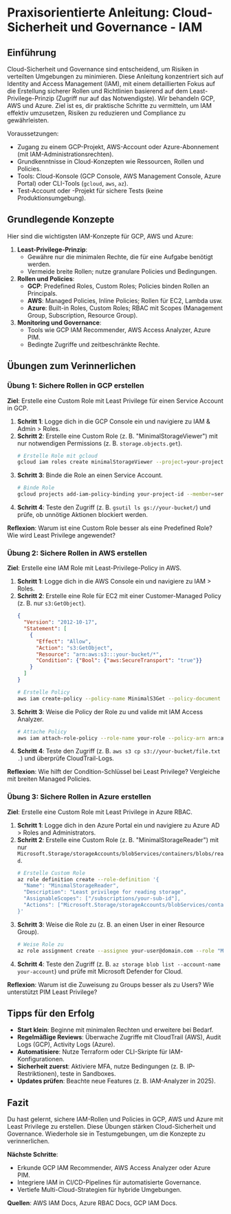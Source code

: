 # Praxisorientierte Anleitung: Cloud-Sicherheit und Governance - IAM

## Einführung
Cloud-Sicherheit und Governance sind entscheidend, um Risiken in verteilten Umgebungen zu minimieren. Diese Anleitung konzentriert sich auf Identity and Access Management (IAM), mit einem detaillierten Fokus auf die Erstellung sicherer Rollen und Richtlinien basierend auf dem Least-Privilege-Prinzip (Zugriff nur auf das Notwendigste). Wir behandeln GCP, AWS und Azure. Ziel ist es, dir praktische Schritte zu vermitteln, um IAM effektiv umzusetzen, Risiken zu reduzieren und Compliance zu gewährleisten.

Voraussetzungen:
- Zugang zu einem GCP-Projekt, AWS-Account oder Azure-Abonnement (mit IAM-Administrationsrechten).
- Grundkenntnisse in Cloud-Konzepten wie Ressourcen, Rollen und Policies.
- Tools: Cloud-Konsole (GCP Console, AWS Management Console, Azure Portal) oder CLI-Tools (`gcloud`, `aws`, `az`).
- Test-Account oder -Projekt für sichere Tests (keine Produktionsumgebung).

## Grundlegende Konzepte
Hier sind die wichtigsten IAM-Konzepte für GCP, AWS und Azure:

1. **Least-Privilege-Prinzip**:
   - Gewähre nur die minimalen Rechte, die für eine Aufgabe benötigt werden.
   - Vermeide breite Rollen; nutze granulare Policies und Bedingungen.
2. **Rollen und Policies**:
   - **GCP**: Predefined Roles, Custom Roles; Policies binden Rollen an Principals.
   - **AWS**: Managed Policies, Inline Policies; Rollen für EC2, Lambda usw.
   - **Azure**: Built-in Roles, Custom Roles; RBAC mit Scopes (Management Group, Subscription, Resource Group).
3. **Monitoring und Governance**:
   - Tools wie GCP IAM Recommender, AWS Access Analyzer, Azure PIM.
   - Bedingte Zugriffe und zeitbeschränkte Rechte.

## Übungen zum Verinnerlichen

### Übung 1: Sichere Rollen in GCP erstellen
**Ziel**: Erstelle eine Custom Role mit Least Privilege für einen Service Account in GCP.

1. **Schritt 1**: Logge dich in die GCP Console ein und navigiere zu IAM & Admin > Roles.
2. **Schritt 2**: Erstelle eine Custom Role (z. B. "MinimalStorageViewer") mit nur notwendigen Permissions (z. B. `storage.objects.get`).
   ```bash
   # Erstelle Role mit gcloud
   gcloud iam roles create minimalStorageViewer --project=your-project-id --title="Minimal Storage Viewer" --description="Least privilege for viewing storage" --permissions=storage.objects.get
   ```
3. **Schritt 3**: Binde die Role an einen Service Account.
   ```bash
   # Binde Role
   gcloud projects add-iam-policy-binding your-project-id --member=serviceAccount:your-service-account@your-project-id.iam.gserviceaccount.com --role=projects/your-project-id/roles/minimalStorageViewer
   ```
4. **Schritt 4**: Teste den Zugriff (z. B. `gsutil ls gs://your-bucket/`) und prüfe, ob unnötige Aktionen blockiert werden.

**Reflexion**: Warum ist eine Custom Role besser als eine Predefined Role? Wie wird Least Privilege angewendet?

### Übung 2: Sichere Rollen in AWS erstellen
**Ziel**: Erstelle eine IAM Role mit Least-Privilege-Policy in AWS.

1. **Schritt 1**: Logge dich in die AWS Console ein und navigiere zu IAM > Roles.
2. **Schritt 2**: Erstelle eine Role für EC2 mit einer Customer-Managed Policy (z. B. nur `s3:GetObject`).
   ```json
   {
     "Version": "2012-10-17",
     "Statement": [
       {
         "Effect": "Allow",
         "Action": "s3:GetObject",
         "Resource": "arn:aws:s3:::your-bucket/*",
         "Condition": {"Bool": {"aws:SecureTransport": "true"}}
       }
     ]
   }
   ```
   ```bash
   # Erstelle Policy
   aws iam create-policy --policy-name MinimalS3Get --policy-document file://policy.json
   ```
3. **Schritt 3**: Weise die Policy der Role zu und valide mit IAM Access Analyzer.
   ```bash
   # Attache Policy
   aws iam attach-role-policy --role-name your-role --policy-arn arn:aws:iam::your-account:policy/MinimalS3Get
   ```
4. **Schritt 4**: Teste den Zugriff (z. B. `aws s3 cp s3://your-bucket/file.txt .`) und überprüfe CloudTrail-Logs.

**Reflexion**: Wie hilft der Condition-Schlüssel bei Least Privilege? Vergleiche mit breiten Managed Policies.

### Übung 3: Sichere Rollen in Azure erstellen
**Ziel**: Erstelle eine Custom Role mit Least Privilege in Azure RBAC.

1. **Schritt 1**: Logge dich in den Azure Portal ein und navigiere zu Azure AD > Roles and Administrators.
2. **Schritt 2**: Erstelle eine Custom Role (z. B. "MinimalStorageReader") mit nur `Microsoft.Storage/storageAccounts/blobServices/containers/blobs/read`.
   ```bash
   # Erstelle Custom Role
   az role definition create --role-definition '{
     "Name": "MinimalStorageReader",
     "Description": "Least privilege for reading storage",
     "AssignableScopes": ["/subscriptions/your-sub-id"],
     "Actions": ["Microsoft.Storage/storageAccounts/blobServices/containers/blobs/read"]
   }'
   ```
3. **Schritt 3**: Weise die Role zu (z. B. an einen User in einer Resource Group).
   ```bash
   # Weise Role zu
   az role assignment create --assignee your-user@domain.com --role "MinimalStorageReader" --scope /subscriptions/your-sub-id/resourceGroups/your-rg
   ```
4. **Schritt 4**: Teste den Zugriff (z. B. `az storage blob list --account-name your-account`) und prüfe mit Microsoft Defender for Cloud.

**Reflexion**: Warum ist die Zuweisung zu Groups besser als zu Users? Wie unterstützt PIM Least Privilege?

## Tipps für den Erfolg
- **Start klein**: Beginne mit minimalen Rechten und erweitere bei Bedarf.
- **Regelmäßige Reviews**: Überwache Zugriffe mit CloudTrail (AWS), Audit Logs (GCP), Activity Logs (Azure).
- **Automatisiere**: Nutze Terraform oder CLI-Skripte für IAM-Konfigurationen.
- **Sicherheit zuerst**: Aktiviere MFA, nutze Bedingungen (z. B. IP-Restriktionen), teste in Sandboxes.
- **Updates prüfen**: Beachte neue Features (z. B. IAM-Analyzer in 2025).

## Fazit
Du hast gelernt, sichere IAM-Rollen und Policies in GCP, AWS und Azure mit Least Privilege zu erstellen. Diese Übungen stärken Cloud-Sicherheit und Governance. Wiederhole sie in Testumgebungen, um die Konzepte zu verinnerlichen.

**Nächste Schritte**:
- Erkunde GCP IAM Recommender, AWS Access Analyzer oder Azure PIM.
- Integriere IAM in CI/CD-Pipelines für automatisierte Governance.
- Vertiefe Multi-Cloud-Strategien für hybride Umgebungen.

**Quellen**: AWS IAM Docs, Azure RBAC Docs, GCP IAM Docs.